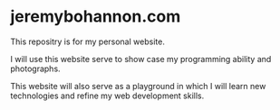 # jeremybohannon.com

This repositry is for my personal website.

I will use this website serve to show case my programming ability and photographs.

This website will also serve as a playground in which I will learn new technologies and refine my web development skills.
